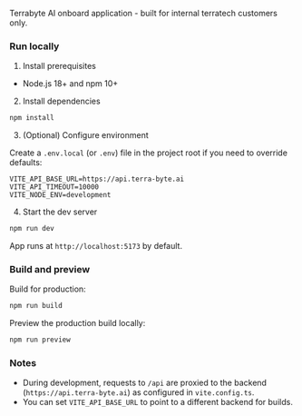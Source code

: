 Terrabyte AI onboard application - built for internal terratech customers only. 



### Run locally

1) Install prerequisites

- Node.js 18+ and npm 10+

2) Install dependencies

```bash
npm install
```

3) (Optional) Configure environment

Create a `.env.local` (or `.env`) file in the project root if you need to override defaults:

```env
VITE_API_BASE_URL=https://api.terra-byte.ai
VITE_API_TIMEOUT=10000
VITE_NODE_ENV=development
```

4) Start the dev server

```bash
npm run dev
```

App runs at `http://localhost:5173` by default.

### Build and preview

Build for production:

```bash
npm run build
```

Preview the production build locally:

```bash
npm run preview
```

### Notes

- During development, requests to `/api` are proxied to the backend (`https://api.terra-byte.ai`) as configured in `vite.config.ts`.
- You can set `VITE_API_BASE_URL` to point to a different backend for builds.
